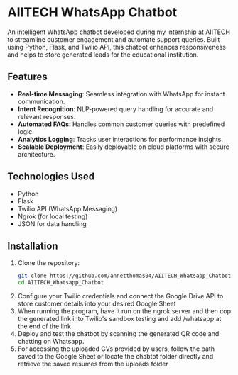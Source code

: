 # AIITECH WhatsApp Chatbot

An intelligent WhatsApp chatbot developed during my internship at AIITECH to streamline customer engagement and automate support queries. Built using Python, Flask, and Twilio API, this chatbot enhances responsiveness and helps to store generated leads for the educational institution.

## Features

- **Real-time Messaging**: Seamless integration with WhatsApp for instant communication.
- **Intent Recognition**: NLP-powered query handling for accurate and relevant responses.
- **Automated FAQs**: Handles common customer queries with predefined logic.
- **Analytics Logging**: Tracks user interactions for performance insights.
- **Scalable Deployment**: Easily deployable on cloud platforms with secure architecture.

## Technologies Used

- Python  
- Flask  
- Twilio API (WhatsApp Messaging)  
- Ngrok (for local testing)  
- JSON for data handling  

## Installation

1. Clone the repository:
   ```bash
   git clone https://github.com/annetthomas04/AIITECH_Whatsapp_Chatbot.git
   cd AIITECH_Whatsapp_Chatbot
2. Configure your Twilio credentials and connect the Google Drive API to store customer details into your desired Google Sheet
3. When running the program, have it run on the ngrok server and then cop the generated link into Twilio's sandbox testing and add /whatsapp at the end of the link
4. Deploy and test the chatbot by scanning the generated QR code and chatting on Whatsapp.
5. For accessing the uploaded CVs provided by users, follow the path saved to the Google Sheet or locate the chabtot folder directly and retrieve the saved resumes from the uploads folder


